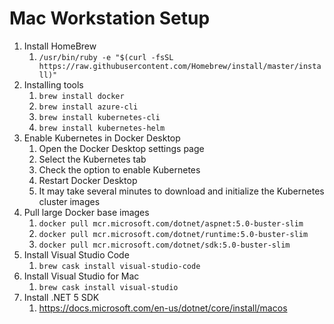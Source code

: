 # Mac Workstation Setup

1. Install HomeBrew
   1. `/usr/bin/ruby -e "$(curl -fsSL https://raw.githubusercontent.com/Homebrew/install/master/install)"`
1. Installing tools
   1. `brew install docker`
   1. `brew install azure-cli`
   1. `brew install kubernetes-cli`
   1. `brew install kubernetes-helm`
1. Enable Kubernetes in Docker Desktop
   1. Open the Docker Desktop settings page
   1. Select the Kubernetes tab
   1. Check the option to enable Kubernetes
   1. Restart Docker Desktop
   1. It may take several minutes to download and initialize the Kubernetes cluster images
1. Pull large Docker base images
   1. `docker pull mcr.microsoft.com/dotnet/aspnet:5.0-buster-slim`
   1. `docker pull mcr.microsoft.com/dotnet/runtime:5.0-buster-slim`
   1. `docker pull mcr.microsoft.com/dotnet/sdk:5.0-buster-slim`
1. Install Visual Studio Code
    1. `brew cask install visual-studio-code`
1. Install Visual Studio for Mac
    1. `brew cask install visual-studio`
1. Install .NET 5 SDK
   1. https://docs.microsoft.com/en-us/dotnet/core/install/macos
